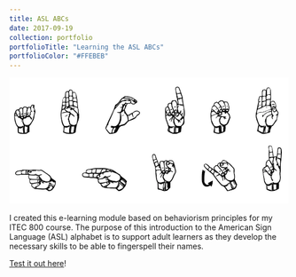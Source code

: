 ```yaml
---
title: ASL ABCs
date: 2017-09-19
collection: portfolio
portfolioTitle: "Learning the ASL ABCs"
portfolioColor: "#FFEBEB"
---
```


![ASL ABCS Screenshot](/images/asl-splash.png)

I created this e-learning module based on behaviorism principles for my ITEC 800 course. The purpose of this introduction to the American Sign Language (ASL) alphabet is to support adult learners as they develop the necessary skills to be able to fingerspell their names.

[Test it out here](/extra/asl-abcs)! 